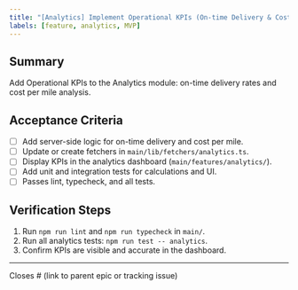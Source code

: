```yaml
---
title: "[Analytics] Implement Operational KPIs (On-time Delivery & Cost per Mile)"
labels: [feature, analytics, MVP]
---
```


## Summary
Add Operational KPIs to the Analytics module: on-time delivery rates and cost per mile analysis.

## Acceptance Criteria
- [ ] Add server-side logic for on-time delivery and cost per mile.
- [ ] Update or create fetchers in `main/lib/fetchers/analytics.ts`.
- [ ] Display KPIs in the analytics dashboard (`main/features/analytics/`).
- [ ] Add unit and integration tests for calculations and UI.
- [ ] Passes lint, typecheck, and all tests.

## Verification Steps
1. Run `npm run lint` and `npm run typecheck` in `main/`.
2. Run all analytics tests: `npm run test -- analytics`.
3. Confirm KPIs are visible and accurate in the dashboard.

---
Closes # (link to parent epic or tracking issue)
